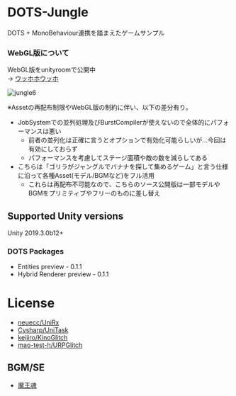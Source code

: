 # DOTS-Jungle

DOTS + MonoBehaviour連携を踏まえたゲームサンプル  





### WebGL版について

WebGL版をunityroomで公開中  
→ [ウッホホウッホ](https://unityroom.com/games/uhohohouhho)

![jungle6](https://user-images.githubusercontent.com/17098415/69494705-2565c800-0f02-11ea-8fd1-b25de3fee158.gif)

※Assetの再配布制限やWebGL版の制約に伴い、以下の差分有り。

- JobSystemでの並列処理及びBurstCompilerが使えないので全体的にパフォーマンスは悪い
    - 前者の並列化は正確に言うとオプションで有効化可能らしいが...今回は有効にしておらず
    - パフォーマンスを考慮してステージ面積や敵の数を減らしてある
- こちらは「ゴリラがジャングルでバナナを探して集めるゲーム」と言う仕様に沿って各種Asset(モデル/BGMなど)をフル活用
    - これらは再配布不可能なので、こちらのソース公開版は一部モデルやBGMをプリミティブやフリーのものに差し替え
    




## Supported Unity versions

Unity 2019.3.0b12+

### DOTS Packages

- Entities preview - 0.1.1  
- Hybrid Renderer preview - 0.1.1  



# License

- [neuecc/UniRx](https://github.com/neuecc/UniRx/blob/master/LICENSE)
- [Cysharp/UniTask](https://github.com/Cysharp/UniTask/blob/master/LICENSE)
- [keijiro/KinoGlitch](https://github.com/keijiro/KinoGlitch)
- [mao-test-h/URPGlitch](https://github.com/mao-test-h/URPGlitch/blob/master/LICENSE)


## BGM/SE

- [魔王魂](https://maoudamashii.jokersounds.com/)
